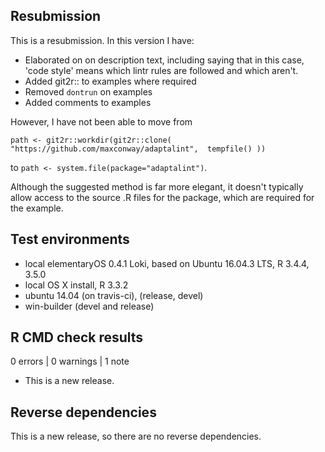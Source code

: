 ## Resubmission
This is a resubmission. In this version I have:

- Elaborated on on description text, including saying that in this case, 
    'code style' means which lintr rules are followed and which aren't.
- Added git2r:: to examples where required
- Removed `dontrun` on examples
- Added comments to examples

However, I have not been able to move from 

`
path <- git2r::workdir(git2r::clone(
  "https://github.com/maxconway/adaptalint", 
  tempfile()
))
`

to `path <- system.file(package="adaptalint")`.

Although the suggested method is far more elegant, it doesn't typically allow
access to the source .R files for the package, which are required for the 
example.


## Test environments
- local elementaryOS 0.4.1 Loki, based on Ubuntu 16.04.3 LTS, R 3.4.4, 3.5.0
- local OS X install, R 3.3.2
- ubuntu 14.04 (on travis-ci), (release, devel)
- win-builder (devel and release)

## R CMD check results

0 errors | 0 warnings | 1 note

- This is a new release.

## Reverse dependencies

This is a new release, so there are no reverse dependencies.

